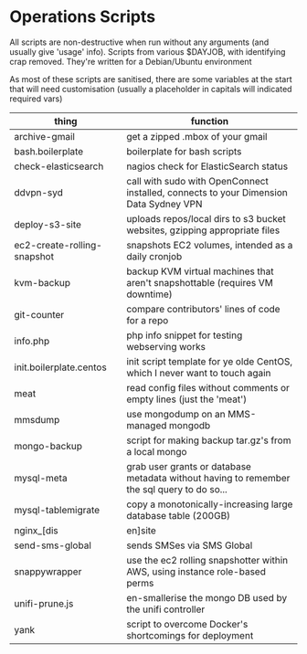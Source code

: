 Operations Scripts
==================

All scripts are non-destructive when run without any arguments (and usually give 'usage' info). Scripts from various $DAYJOB, with identifying crap removed. They're written for a Debian/Ubuntu environment

As most of these scripts are sanitised, there are some variables at the start that will need customisation (usually a placeholder in capitals will indicated required vars)

| thing | function |
| --- | --- |
| archive-gmail     | get a zipped .mbox of your gmail |
| bash.boilerplate  | boilerplate for bash scripts |
| check-elasticsearch | nagios check for ElasticSearch status |
| ddvpn-syd         | call with sudo with OpenConnect installed, connects to your Dimension Data Sydney VPN |
| deploy-s3-site    | uploads repos/local dirs to s3 bucket websites, gzipping appropriate files |
| ec2-create-rolling-snapshot | snapshots EC2 volumes, intended as a daily cronjob |
| kvm-backup        | backup KVM virtual machines that aren't snapshottable (requires VM downtime) |
| git-counter       | compare contributors' lines of code for a repo |
| info.php | php info snippet for testing webserving works |
| init.boilerplate.centos | init script template for ye olde CentOS, which I never want to touch again |
| meat              | read config files without comments or empty lines (just the 'meat') |
| mmsdump | use mongodump on an MMS-managed mongodb
| mongo-backup      | script for making backup tar.gz's from a local mongo |
| mysql-meta | grab user grants or database metadata without having to remember the sql query to do so... |
| mysql-tablemigrate | copy a monotonically-increasing large database table (200GB)
| nginx_[dis|en]site |- make those nginx symlinks! |
| send-sms-global   | sends SMSes via SMS Global |
| snappywrapper     | use the ec2 rolling snapshotter  within AWS, using instance role-based perms |
| unifi-prune.js    | en-smallerise the mongo DB used by the unifi controller |
| yank              | script to overcome Docker's shortcomings for deployment |
